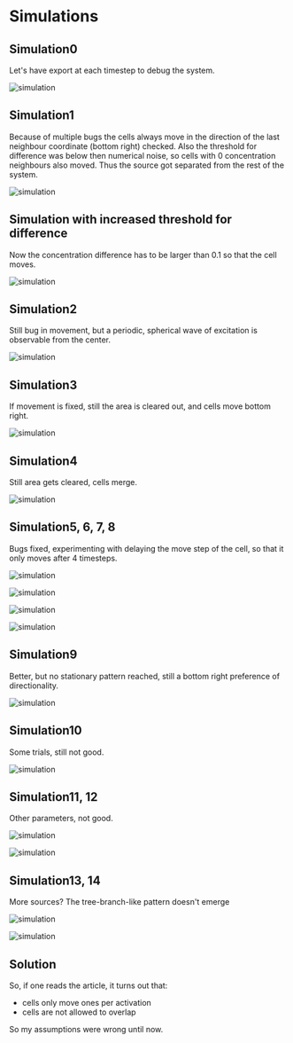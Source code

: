 # Simulations

## Simulation0 

Let's have export at each timestep to debug the system.

![simulation](movie_simulation_color.gif)

## Simulation1

Because of multiple bugs the cells always move in the direction of the last neighbour coordinate (bottom right) checked. Also the threshold for difference was below then numerical noise, so cells with 0 concentration neighbours also moved. Thus the source got separated from the rest of the system.

![simulation](movie_simulation.gif)

## Simulation with increased threshold for difference

Now the concentration difference has to be larger than 0.1 so that the cell moves.

![simulation](movie_simulation_difference_0_1.gif)

## Simulation2 

Still bug in movement, but a periodic, spherical wave of excitation is observable from the center.

![simulation](movie_simulation2.gif)

## Simulation3

If movement is fixed, still the area is cleared out, and cells move bottom right.

![simulation](movie_simulation3.gif)

## Simulation4 

Still area gets cleared, cells merge.

![simulation](movie_simulation4.gif)

## Simulation5, 6, 7, 8

Bugs fixed, experimenting with delaying the move step of the cell, so that it only moves after 4 timesteps.

![simulation](movie_simulation5.gif)

![simulation](movie_simulation6.gif)

![simulation](movie_simulation7.gif)

![simulation](movie_simulation8.gif)

## Simulation9 

Better, but no stationary pattern reached, still a bottom right preference of directionality.

![simulation](movie_simulation9.gif)

## Simulation10 

Some trials, still not good.

![simulation](movie_simulation10.gif)

## Simulation11, 12

Other parameters, not good.

![simulation](movie_simulation11.gif)

![simulation](movie_simulation12.gif)

## Simulation13, 14

More sources? The tree-branch-like pattern doesn't emerge

![simulation](movie_simulation13.gif)

![simulation](movie_simulation14.gif)


## Solution

So, if one reads the article, it turns out that:
- cells only move ones per activation
- cells are not allowed to overlap

So my assumptions were wrong until now.


